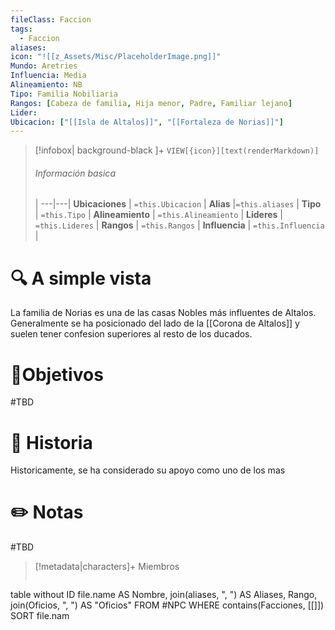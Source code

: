 ```yaml
---
fileClass: Faccion
tags:
  - Faccion
aliases: 
icon: "![[z_Assets/Misc/PlaceholderImage.png]]"
Mundo: Aretries
Influencia: Media
Alineamiento: NB
Tipo: Familia Nobiliaria
Rangos: [Cabeza de familia, Hija menor, Padre, Familiar lejano]
Lider: 
Ubicacion: ["[[Isla de Altalos]]", "[[Fortaleza de Norias]]"]
---
```



> [!infobox| background-black ]+
`VIEW[{icon}][text(renderMarkdown)]`
> ###### Información basica
>  |
> ---|---|
>  **Ubicaciones** | `=this.Ubicacion` |
> **Alias** |`=this.aliases` |
> **Tipo** | `=this.Tipo` |
> **Alineamiento** | `=this.Alineamiento` |
> **Lideres** | `=this.Lideres` |
> **Rangos** | ``=this.Rangos`` |
> **Influencia** | `=this.Influencia` |




# 🔍 A simple vista

La familia de Norias es una de las casas Nobles más influentes de Altalos. Generalmente se ha posicionado del lado de la [[Corona de Altalos]] y suelen tener confesion superiores al resto de los ducados.

# 🎯Objetivos

#TBD


# 📜 Historia

Historicamente, se ha considerado su apoyo como uno de los mas 

# ✏️ Notas

#TBD

> [!metadata|characters]+ Miembros
> ```dataview
table without ID file.name AS Nombre, join(aliases, ", ") AS Aliases, Rango, join(Oficios, ", ") AS "Oficios"
FROM #NPC
WHERE  contains(Facciones, [[]])
SORT file.nam